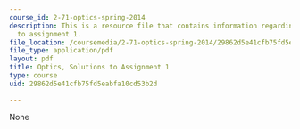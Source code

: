 ```yaml
---
course_id: 2-71-optics-spring-2014
description: This is a resource file that contains information regarding optics, solutions
  to assignment 1.
file_location: /coursemedia/2-71-optics-spring-2014/29862d5e41cfb75fd5eabfa10cd53b2d_MIT2_71S14_HW_1_sols.pdf
file_type: application/pdf
layout: pdf
title: Optics, Solutions to Assignment 1
type: course
uid: 29862d5e41cfb75fd5eabfa10cd53b2d

---
```

None